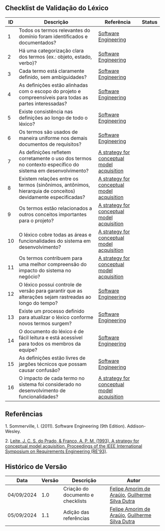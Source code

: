 ## Checklist de Validação do Léxico

| ID | Descrição | Referência | Status |
|-----|----------|------------|--------|
| 1   | Todos os termos relevantes do domínio foram identificados e documentados?                              | [Software Engineering](#software-engineering) |        |
| 2   | Há uma categorização clara dos termos (ex.: objeto, estado, verbo)?                                     | [Software Engineering](#software-engineering) |        |
| 3   | Cada termo está claramente definido, sem ambiguidades?                                                 | [Software Engineering](#software-engineering) |        |
| 4   | As definições estão alinhadas com o escopo do projeto e compreensíveis para todas as partes interessadas?| [Software Engineering](#software-engineering) |        |
| 5   | Existe consistência nas definições ao longo de todo o léxico?                                           | [Software Engineering](#software-engineering) |        |
| 6   | Os termos são usados de maneira uniforme nos demais documentos de requisitos?                          | [Software Engineering](#software-engineering) |        |
| 7   | As definições refletem corretamente o uso dos termos no contexto específico do sistema em desenvolvimento?| [A strategy for conceptual model acquisition](#requirements-engineering) |        |
| 8   | Existem relações entre os termos (sinônimos, antônimos, hierarquia de conceitos) devidamente especificadas?| [A strategy for conceptual model acquisition](#requirements-engineering) |        |
| 9   | Os termos estão relacionados a outros conceitos importantes para o projeto?                            | [A strategy for conceptual model acquisition](#requirements-engineering) |        |
| 10  | O léxico cobre todas as áreas e funcionalidades do sistema em desenvolvimento?                         | [A strategy for conceptual model acquisition](#requirements-engineering) |        |
| 11  | Os termos contribuem para uma melhor compreensão do impacto do sistema no negócio?                      | [A strategy for conceptual model acquisition](#requirements-engineering) |        |
| 12  | O léxico possui controle de versão para garantir que as alterações sejam rastreadas ao longo do tempo?  | [Software Engineering](#software-engineering) |        |
| 13  | Existe um processo definido para atualizar o léxico conforme novos termos surgem?                      | [Software Engineering](#software-engineering) |        |
| 14  | O documento do léxico é de fácil leitura e está acessível para todos os membros da equipe?              | [Software Engineering](#software-engineering) |        |
| 15  | As definições estão livres de jargões técnicos que possam causar confusão?                              | [Software Engineering](#software-engineering) |        |
| 16  | O impacto de cada termo no sistema foi considerado no desenvolvimento de funcionalidades?               | [A strategy for conceptual model acquisition](#requirements-engineering) |        |

## Referências

<a id="software-engineering">1.</a> Sommerville, I. (2011). Software Engineering (9th Edition). Addison-Wesley.

<a id="requirements engineering">2.</a> [Leite, J. C. S. do Prado, & Franco, A. P. M. (1993). A strategy for conceptual model acquisition. Proceedings of the IEEE International Symposium on Requirements Engineering (RE'93)](https://ieeexplore.ieee.org/document/324853).

## Histórico de Versão

<center>

| Data | Versão | Descrição | Autor |
| ---- | ------ | --------- | ----- |
| 04/09/2024 | 1.0 | Criação do documento e checklists | [Felipe Amorim de Araújo](https://github.com/lipeaaraujo), [Guilherme Silva Dutra](https://github.com/GuiDutra21) |
| 05/09/2024 | 1.1 | Adição das referências | [Felipe Amorim de Araújo](https://github.com/lipeaaraujo), [Guilherme Silva Dutra](https://github.com/GuiDutra21) |

</center>

